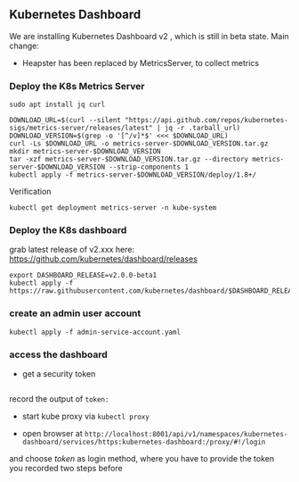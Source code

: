 ## Kubernetes Dashboard
We are installing Kubernetes Dashboard v2 , which is still in beta state.
Main change:
* Heapster has been replaced by MetricsServer, to collect metrics

### Deploy the K8s Metrics Server
```
sudo apt install jq curl

DOWNLOAD_URL=$(curl --silent "https://api.github.com/repos/kubernetes-sigs/metrics-server/releases/latest" | jq -r .tarball_url) 
DOWNLOAD_VERSION=$(grep -o '[^/v]*$' <<< $DOWNLOAD_URL)
curl -Ls $DOWNLOAD_URL -o metrics-server-$DOWNLOAD_VERSION.tar.gz
mkdir metrics-server-$DOWNLOAD_VERSION
tar -xzf metrics-server-$DOWNLOAD_VERSION.tar.gz --directory metrics-server-$DOWNLOAD_VERSION --strip-components 1
kubectl apply -f metrics-server-$DOWNLOAD_VERSION/deploy/1.8+/
```
Verification

```
kubectl get deployment metrics-server -n kube-system
```

### Deploy the K8s dashboard

grab latest release of v2.xxx here: https://github.com/kubernetes/dashboard/releases
```
export DASHBOARD_RELEASE=v2.0.0-beta1
kubectl apply -f https://raw.githubusercontent.com/kubernetes/dashboard/$DASHBOARD_RELEASE/aio/deploy/recommended.yaml
```


### create an admin user account
```
kubectl apply -f admin-service-account.yaml
```

### access the dashboard
* get a security token
```kubectl -n kube-system describe secret $(kubectl -n kube-system get secret | grep eks-course-admin | awk '{print $1}')
```
record the output of ```token:```

* start kube proxy via ```kubectl proxy```

* open browser at `http://localhost:8001/api/v1/namespaces/kubernetes-dashboard/services/https:kubernetes-dashboard:/proxy/#!/login`

and choose _token_ as login method, where you have to provide the token you recorded two steps before

